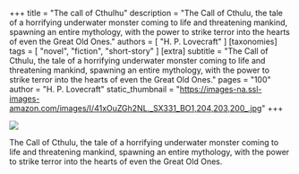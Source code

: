 +++
title = "The call of Cthulhu"
description = "The Call of Cthulu, the tale of a horrifying underwater monster coming to life and threatening mankind, spawning an entire mythology, with the power to strike terror into the hearts of even the Great Old Ones."
authors = [ "H. P. Lovecraft" ]
[taxonomies]
tags = [ "novel", "fiction", "short-story" ]
[extra]
subtitle = "The Call of Cthulu, the tale of a horrifying underwater monster coming to life and threatening mankind, spawning an entire mythology, with the power to strike terror into the hearts of even the Great Old Ones."
pages = "100"
author = "H. P. Lovecraft"
static_thumbnail = "https://images-na.ssl-images-amazon.com/images/I/41xOuZGh2NL._SX331_BO1,204,203,200_.jpg"
+++

<img border="0" src="https://images-na.ssl-images-amazon.com/images/I/41xOuZGh2NL._SX331_BO1,204,203,200_.jpg" >

<!-- more -->

The Call of Cthulu, the tale of a horrifying underwater monster coming to life and threatening mankind, spawning an
entire mythology, with the power to strike terror into the hearts of even the Great Old Ones.
